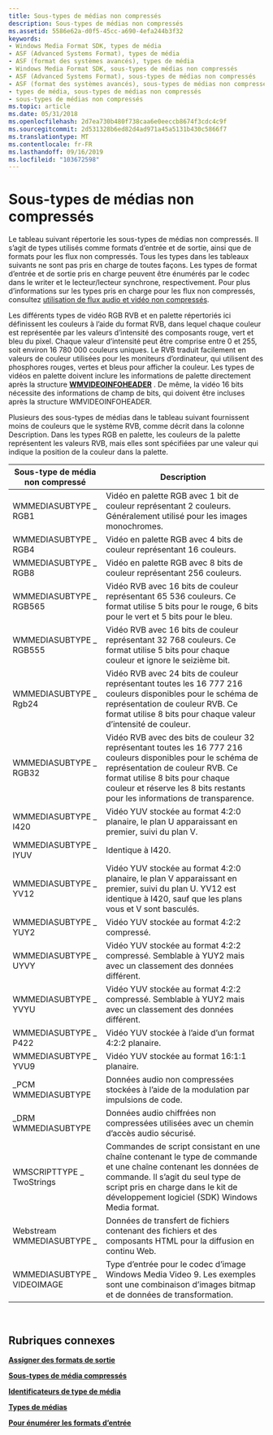 ```yaml
---
title: Sous-types de médias non compressés
description: Sous-types de médias non compressés
ms.assetid: 5586e62a-d0f5-45cc-a690-4efa244b3f32
keywords:
- Windows Media Format SDK, types de média
- ASF (Advanced Systems Format), types de média
- ASF (format des systèmes avancés), types de média
- Windows Media Format SDK, sous-types de médias non compressés
- ASF (Advanced Systems Format), sous-types de médias non compressés
- ASF (format des systèmes avancés), sous-types de médias non compressés
- types de média, sous-types de médias non compressés
- sous-types de médias non compressés
ms.topic: article
ms.date: 05/31/2018
ms.openlocfilehash: 2d7ea730b480f738caa6e0eeccb8674f3cdc4c9f
ms.sourcegitcommit: 2d531328b6ed82d4ad971a45a5131b430c5866f7
ms.translationtype: MT
ms.contentlocale: fr-FR
ms.lasthandoff: 09/16/2019
ms.locfileid: "103672598"
---
```

# <a name="uncompressed-media-subtypes"></a>Sous-types de médias non compressés

Le tableau suivant répertorie les sous-types de médias non compressés. Il s’agit de types utilisés comme formats d’entrée et de sortie, ainsi que de formats pour les flux non compressés. Tous les types dans les tableaux suivants ne sont pas pris en charge de toutes façons. Les types de format d’entrée et de sortie pris en charge peuvent être énumérés par le codec dans le writer et le lecteur/lecteur synchrone, respectivement. Pour plus d’informations sur les types pris en charge pour les flux non compressés, consultez [utilisation de flux audio et vidéo non compressés](using-uncompressed-audio-and-video-streams.md).

Les différents types de vidéo RGB RVB et en palette répertoriés ici définissent les couleurs à l’aide du format RVB, dans lequel chaque couleur est représentée par les valeurs d’intensité des composants rouge, vert et bleu du pixel. Chaque valeur d’intensité peut être comprise entre 0 et 255, soit environ 16 780 000 couleurs uniques. Le RVB traduit facilement en valeurs de couleur utilisées pour les moniteurs d’ordinateur, qui utilisent des phosphores rouges, vertes et bleus pour afficher la couleur. Les types de vidéos en palette doivent inclure les informations de palette directement après la structure [**WMVIDEOINFOHEADER**](/previous-versions/windows/desktop/api/wmsdkidl/ns-wmsdkidl-wmvideoinfoheader) . De même, la vidéo 16 bits nécessite des informations de champ de bits, qui doivent être incluses après la structure WMVIDEOINFOHEADER.

Plusieurs des sous-types de médias dans le tableau suivant fournissent moins de couleurs que le système RVB, comme décrit dans la colonne Description. Dans les types RGB en palette, les couleurs de la palette représentent les valeurs RVB, mais elles sont spécifiées par une valeur qui indique la position de la couleur dans la palette.



| Sous-type de média non compressé | Description                                                                                                                                                                                                              |
|----------------------------|--------------------------------------------------------------------------------------------------------------------------------------------------------------------------------------------------------------------------|
| WMMEDIASUBTYPE \_ RGB1       | Vidéo en palette RGB avec 1 bit de couleur représentant 2 couleurs. Généralement utilisé pour les images monochromes.                                                                                                                         |
| WMMEDIASUBTYPE \_ RGB4       | Vidéo en palette RGB avec 4 bits de couleur représentant 16 couleurs.                                                                                                                                                           |
| WMMEDIASUBTYPE \_ RGB8       | Vidéo en palette RGB avec 8 bits de couleur représentant 256 couleurs.                                                                                                                                                          |
| WMMEDIASUBTYPE \_ RGB565     | Vidéo RVB avec 16 bits de couleur représentant 65 536 couleurs. Ce format utilise 5 bits pour le rouge, 6 bits pour le vert et 5 bits pour le bleu.                                                                                         |
| WMMEDIASUBTYPE \_ RGB555     | Vidéo RVB avec 16 bits de couleur représentant 32 768 couleurs. Ce format utilise 5 bits pour chaque couleur et ignore le seizième bit.                                                                                           |
| WMMEDIASUBTYPE \_ Rgb24      | Vidéo RVB avec 24 bits de couleur représentant toutes les 16 777 216 couleurs disponibles pour le schéma de représentation de couleur RVB. Ce format utilise 8 bits pour chaque valeur d’intensité de couleur.                                                |
| WMMEDIASUBTYPE \_ RGB32      | Vidéo RVB avec des bits de couleur 32 représentant toutes les 16 777 216 couleurs disponibles pour le schéma de représentation de couleur RVB. Ce format utilise 8 bits pour chaque couleur et réserve les 8 bits restants pour les informations de transparence. |
| WMMEDIASUBTYPE \_ I420       | Vidéo YUV stockée au format 4:2:0 planaire, le plan U apparaissant en premier, suivi du plan V.                                                                                                                      |
| WMMEDIASUBTYPE \_ IYUV       | Identique à I420.                                                                                                                                                                                                       |
| WMMEDIASUBTYPE \_ YV12       | Vidéo YUV stockée au format 4:2:0 planaire, le plan V apparaissant en premier, suivi du plan U. YV12 est identique à I420, sauf que les plans vous et V sont basculés.                                               |
| WMMEDIASUBTYPE \_ YUY2       | Vidéo YUV stockée au format 4:2:2 compressé.                                                                                                                                                                                 |
| WMMEDIASUBTYPE \_ UYVY       | Vidéo YUV stockée au format 4:2:2 compressé. Semblable à YUY2 mais avec un classement des données différent.                                                                                                                            |
| WMMEDIASUBTYPE \_ YVYU       | Vidéo YUV stockée au format 4:2:2 compressé. Semblable à YUY2 mais avec un classement des données différent.                                                                                                                            |
| WMMEDIASUBTYPE \_ P422       | Vidéo YUV stockée à l’aide d’un format 4:2:2 planaire.                                                                                                                                                                            |
| WMMEDIASUBTYPE \_ YVU9       | Vidéo YUV stockée au format 16:1:1 planaire.                                                                                                                                                                                |
| \_PCM WMMEDIASUBTYPE        | Données audio non compressées stockées à l’aide de la modulation par impulsions de code.                                                                                                                                                              |
| \_DRM WMMEDIASUBTYPE        | Données audio chiffrées non compressées utilisées avec un chemin d’accès audio sécurisé.                                                                                                                                                       |
| WMSCRIPTTYPE \_ TwoStrings   | Commandes de script consistant en une chaîne contenant le type de commande et une chaîne contenant les données de commande. Il s’agit du seul type de script pris en charge dans le kit de développement logiciel (SDK) Windows Media format.                                     |
| Webstream WMMEDIASUBTYPE \_  | Données de transfert de fichiers contenant des fichiers et des composants HTML pour la diffusion en continu Web.                                                                                                                                               |
| WMMEDIASUBTYPE \_ VIDEOIMAGE | Type d’entrée pour le codec d’image Windows Media Video 9. Les exemples sont une combinaison d’images bitmap et de données de transformation.                                                                                                |



 

## <a name="related-topics"></a>Rubriques connexes

<dl> <dt>

[**Assigner des formats de sortie**](assigning-output-formats.md)
</dt> <dt>

[**Sous-types de média compressés**](compressed-media-subtypes.md)
</dt> <dt>

[**Identificateurs de type de média**](media-type-identifiers.md)
</dt> <dt>

[**Types de médias**](media-types.md)
</dt> <dt>

[**Pour énumérer les formats d’entrée**](to-enumerate-input-formats.md)
</dt> </dl>

 

 




